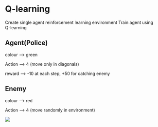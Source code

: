 # Q-learning 

Create single agent reinforcement learning environment
Train agent using Q-learning

## Agent(Police)
colour --> green

Action --> 4 (move only in diagonals)

reward --> -10 at each step, +50 for catching enemy


## Enemy
colour --> red

Action --> 4 (move randomly in environment)

![](https://i.imgur.com/HsJWkcC.gif)
